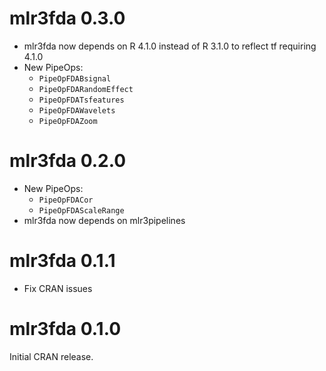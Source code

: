 # mlr3fda 0.3.0

* mlr3fda now depends on R 4.1.0 instead of R 3.1.0 to reflect tf requiring 4.1.0
* New PipeOps:
  * `PipeOpFDABsignal`
  * `PipeOpFDARandomEffect`
  * `PipeOpFDATsfeatures`
  * `PipeOpFDAWavelets`
  * `PipeOpFDAZoom`

# mlr3fda 0.2.0

* New PipeOps:
  * `PipeOpFDACor`
  * `PipeOpFDAScaleRange`
* mlr3fda now depends on mlr3pipelines

# mlr3fda 0.1.1

* Fix CRAN issues

# mlr3fda 0.1.0

Initial CRAN release.
